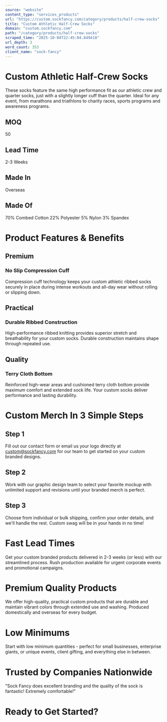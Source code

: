 ```yaml
---
source: "website"
content_type: "services_products"
url: "https://custom.sockfancy.com/category/products/half-crew-socks"
title: "Custom Athletic Half-Crew Socks"
domain: "custom.sockfancy.com"
path: "/category/products/half-crew-socks"
scraped_time: "2025-10-04T22:45:04.849418"
url_depth: 3
word_count: 353
client_name: "sock-fancy"
---
```


# Custom Athletic Half-Crew Socks

These socks feature the same high performance fit as our athletic crew and quarter socks, just with a slightly longer cuff than the quarter. Ideal for any event, from marathons and triathlons to charity races, sports programs and awareness programs.

## MOQ

50

## Lead Time

2-3 Weeks

## Made In

Overseas

## Made Of

70% Combed Cotton 22% Polyester 5% Nylon 3% Spandex

# Product Features & Benefits

## Premium

### No Slip Compression Cuff

Compression cuff technology keeps your custom athletic ribbed socks securely in place during intense workouts and all-day wear without rolling or slipping down.

## Practical

### Durable Ribbed Construction

High-performance ribbed knitting provides superior stretch and breathability for your custom socks. Durable construction maintains shape through repeated use.

## Quality

### Terry Cloth Bottom

Reinforced high-wear areas and cushioned terry cloth bottom provide maximum comfort and extended sock life. Your custom socks deliver performance and lasting durability.

# Custom Merch In 3 Simple Steps

## Step 1

Fill out our contact form or email us your logo directly at custom@sockfancy.com for our team to get started on your custom branded designs.

## Step 2

Work with our graphic design team to select your favorite mockup with unlimited support and revisions until your branded merch is perfect.

## Step 3

Choose from individual or bulk shipping, confirm your order details, and we'll handle the rest. Custom swag will be in your hands in no time!

# Fast Lead Times

Get your custom branded products delivered in 2-3 weeks (or less) with our streamlined process. Rush production available for urgent corporate events and promotional campaigns.

# Premium Quality Products

We offer high-quality, practical custom products that are durable and maintain vibrant colors through extended use and washing. Produced domestically and overseas for every budget.

# Low Minimums

Start with low minimum quantities - perfect for small businesses, enterprise giants, or unique events, client gifting, and everything else in between.

# Trusted by Companies Nationwide

"Sock Fancy does excellent branding and the quality of the sock is fantastic! Extremely comfortable!"

# Ready to Get Started?